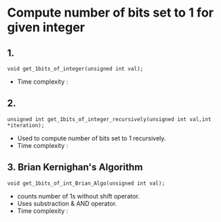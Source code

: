 # Compute number of bits set to 1 for given integer

## 1.
```
void get_1bits_of_integer(unsigned int val);
```
- Time complexity :
## 2.
```
unsigned int get_1bits_of_integer_recursively(unsigned int val,int *iteration);
```
- Used to compute number of bits set to 1 recursively.
- Time complexity :

## 3. Brian Kernighan's Algorithm
```
void get_1bits_of_int_Brian_Algo(unsigned int val);
```
- counts number of 1s without shift operator.
- Uses substraction & AND operator.
- Time complexity :
